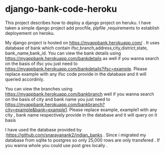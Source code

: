 # django-bank-code-heroku

This project describes how to deploy a django project on heruku. I have taken a simple django project add procfile, plpfile ,requirements to establish deployement on heroku.

My django project is hosted on https://myappbank.herokuapp.com/ . It uses database of bank which contain ifsc,branch,address,city,district,state, bank_name,bank_id. You can view the bank details using https://myappbank.herokuapp.com/bankdetails
as well if you wanna search on the basis of ifsc you just need to https://myappbank.herokuapp.com/bankdetails?ifsc=example. Please replace example with any ifsc code provide in the database and it will queried accordinly.

You can view the branches  using https://myappbank.herokuapp.com/bankbranch well if you wanna search on the basis of city and bank name you just need to https://myappbank.herokuapp.com/bankbranch?city=example&bank=example1. Please replace example, example1 with any city , bank name respectively provide in the database and it will query on it basis

I have used the database provided by :https://github.com/snarayanank2/indian_banks . Since i migrated my database from sqlite to postgres so only 25,000 rows are only transfered . If you wanna whole you could use post gres locally .
